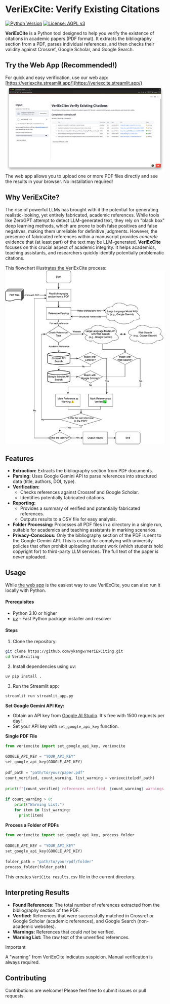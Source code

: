 # VeriExCite: Verify Existing Citations

[![Python Version](https://img.shields.io/badge/python-3.7+-blue.svg)](https://www.python.org/downloads/) [![License: AGPL v3](https://img.shields.io/badge/License-AGPL_v3-blue.svg)](https://www.gnu.org/licenses/agpl-3.0)

**VeriExCite** is a Python tool designed to help you verify the existence of citations in academic papers (PDF format). It extracts the bibliography section from a PDF, parses individual references, and then checks their validity against Crossref, Google Scholar, and Google Search.

## Try the Web App (Recommended!) 

For quick and easy verification, use our web app: [https://veriexcite.streamlit.app/](https://veriexcite.streamlit.app/) [![VeriExCite Web App Screenshot](images/streamlit_screenshot.png)](https://veriexcite.streamlit.app/) The web app allows you to upload one or more PDF files directly and see the results in your browser. No installation required!

## Why VeriExCite?

The rise of powerful LLMs has brought with it the potential for generating realistic-looking, yet entirely fabricated, academic references. While tools like ZeroGPT attempt to detect LLM-generated text, they rely on "black box" deep learning methods, which are prone to both false positives and false negatives, making them unreliable for definitive judgments. However, the presence of fabricated references within a manuscript provides *concrete* evidence that (at least part) of the text may be LLM-generated. **VeriExCite** focuses on this crucial aspect of academic integrity.  It helps academics, teaching assistants, and researchers quickly identify potentially problematic citations.

This flowchart illustrates the VeriExCite process: ![VeriExCite Flowchart](images/flowchart.drawio.png) 

## Features

*   **Extraction:** Extracts the bibliography section from PDF documents.
*   **Parsing:** Uses Google Gemini API to parse references into structured data (title, authors, DOI, type). 
*   **Verification:**
    *   Checks references against Crossref and Google Scholar.
    *   Identifies potentially fabricated citations.
*   **Reporting:**
    *   Provides a summary of verified and potentially fabricated references.
    *   Outputs results to a CSV file for easy analysis.
*  **Folder Processing:** Processes all PDF files in a directory in a single run, suitable for academics and teaching assistants in marking scenarios.
*  **Privacy-Conscious:** Only the bibliography section of the PDF is sent to the Google Gemini API. This is crucial for complying with university policies that often prohibit uploading student work (which students hold copyright for) to third-party LLM services. The full text of the paper *is never* uploaded.


## Usage

While [the web app](https://veriexcite.streamlit.app/) is the easiest way to use VeriExCite, you can also run it locally with Python.

#### Prerequisites
- Python 3.10 or higher
- [uv](https://github.com/astral-sh/uv) - Fast Python package installer and resolver

#### Steps

1. Clone the repository:
```bash
git clone https://github.com/ykangw/VeriExCiting.git
cd VeriExciting
```

2. Install dependencies using uv:
```bash
uv pip install .
```

3. Run the Streamlit app:
```bash
streamlit run streamlit_app.py 
```

**Set Google Gemini API Key:**

*   Obtain an API key from [Google AI Studio](https://ai.google.dev/aistudio). It's free with 1500 requests per day!
*   Set your API key with `set_google_api_key` function. 

**Single PDF File**

```python
from veriexcite import set_google_api_key, veriexcite

GOOGLE_API_KEY = "YOUR_API_KEY"
set_google_api_key(GOOGLE_API_KEY)

pdf_path = "path/to/your/paper.pdf"
count_verified, count_warning, list_warning = veriexcite(pdf_path)

print(f"{count_verified} references verified, {count_warning} warnings.")

if count_warning > 0:
    print("Warning List:")
    for item in list_warning:
      print(item)
```

**Process a Folder of PDFs**

```python
from veriexcite import set_google_api_key, process_folder

GOOGLE_API_KEY = "YOUR_API_KEY"
set_google_api_key(GOOGLE_API_KEY)

folder_path = "path/to/your/pdf/folder"
process_folder(folder_path)
```
This creates `VeriCite results.csv` file in the current directory.

## Interpreting Results

*   **Found References:** The total number of references extracted from the bibliography section of the PDF.
*   **Verified:** References that were successfully matched in Crossref or Google Scholar (academic references), and Google Search (non-academic websites).
*   **Warnings:** References that could *not* be verified. 
*   **Warning List:** The raw text of the unverified references. 

> [!IMPORTANT]
>
> A "warning" from VeriExCite indicates suspicion. Manual verification is always  required. 

## Contributing

Contributions are welcome! Please feel free to submit issues or pull requests.

